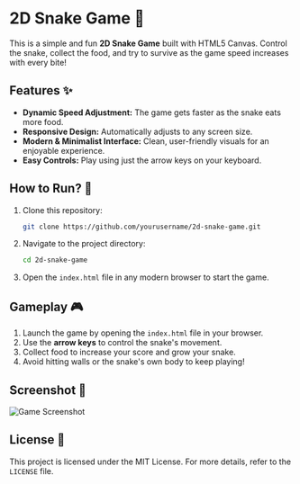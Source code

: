 # 2D Snake Game 🐍

This is a simple and fun **2D Snake Game** built with HTML5 Canvas. Control the snake, collect the food, and try to survive as the game speed increases with every bite!

## Features ✨
- **Dynamic Speed Adjustment:** The game gets faster as the snake eats more food.
- **Responsive Design:** Automatically adjusts to any screen size.
- **Modern & Minimalist Interface:** Clean, user-friendly visuals for an enjoyable experience.
- **Easy Controls:** Play using just the arrow keys on your keyboard.

## How to Run? 🚀
1. Clone this repository:
    ```bash
    git clone https://github.com/yourusername/2d-snake-game.git
    ```
2. Navigate to the project directory:
    ```bash
    cd 2d-snake-game
    ```
3. Open the `index.html` file in any modern browser to start the game.

## Gameplay 🎮
1. Launch the game by opening the `index.html` file in your browser.
2. Use the **arrow keys** to control the snake's movement.
3. Collect food to increase your score and grow your snake.
4. Avoid hitting walls or the snake's own body to keep playing!

## Screenshot 📸
![Game Screenshot](screenshot.png)


## License 📜
This project is licensed under the MIT License. For more details, refer to the `LICENSE` file.
